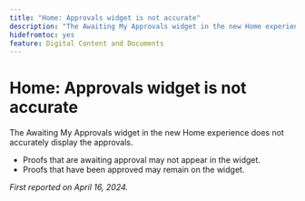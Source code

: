 ```yaml
---
title: "Home: Approvals widget is not accurate"
description: "The Awaiting My Approvals widget in the new Home experience does not accurately display the approvals."
hidefromtoc: yes
feature: Digital Content and Documents
---
```


# Home: Approvals widget is not accurate

<!-- WF, WFP-->

The Awaiting My Approvals widget in the new Home experience does not accurately display the approvals.

* Proofs that are awaiting approval may not appear in the widget.
* Proofs that have been approved may remain on the widget.

_First reported on April 16, 2024._
